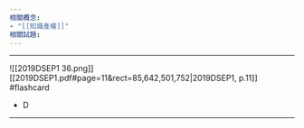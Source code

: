 ```yaml
---
相關概念: 
- "[[知識產權]]"
相關試題:
---
```


---
![[2019DSEP1 36.png]]
[[2019DSEP1.pdf#page=11&rect=85,642,501,752|2019DSEP1, p.11]]
 #flashcard 
- D
---
<!--ID: 1730941138672-->
